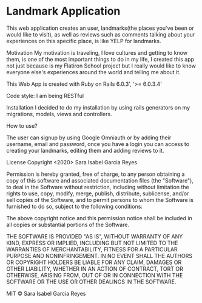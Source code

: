 
# Landmark Application

This web application creates an user, landmarks(the places you've been or would like to visit), as well as reviews such as comments talking about your experiences on this specific place, is like YELP for landmarks.

Motivation
My motivation is traveling, I love cultures and  getting to know them, is one of the most important things to do in my life, I created this app not just because is my Flatiron School project but I really would like to know everyone else's experiences around the world and telling me about it.

This Web App is created with Ruby on Rails 6.0.3', '>= 6.0.3.4' 

Code style:
I am being RESTful 


Installation
I decided to do my installation by using rails generators on my migrations, models, views and controllers.



How to use?

The user can signup by using Google Omniauth or by adding their username, email and password, once you have a login you can access to creating your landmarks, editing them and adding reviews to it.



License
Copyright <2020> Sara Isabel Garcia Reyes

Permission is hereby granted, free of charge, to any person obtaining a copy of this software and associated documentation files (the "Software"), to deal in the Software without restriction, including without limitation the rights to use, copy, modify, merge, publish, distribute, sublicense, and/or sell copies of the Software, and to permit persons to whom the Software is furnished to do so, subject to the following conditions:

The above copyright notice and this permission notice shall be included in all copies or substantial portions of the Software.

THE SOFTWARE IS PROVIDED "AS IS", WITHOUT WARRANTY OF ANY KIND, EXPRESS OR IMPLIED, INCLUDING BUT NOT LIMITED TO THE WARRANTIES OF MERCHANTABILITY, FITNESS FOR A PARTICULAR PURPOSE AND NONINFRINGEMENT. IN NO EVENT SHALL THE AUTHORS OR COPYRIGHT HOLDERS BE LIABLE FOR ANY CLAIM, DAMAGES OR OTHER LIABILITY, WHETHER IN AN ACTION OF CONTRACT, TORT OR OTHERWISE, ARISING FROM, OUT OF OR IN CONNECTION WITH THE SOFTWARE OR THE USE OR OTHER DEALINGS IN THE SOFTWARE.

MIT © Sara Isabel Garcia Reyes
